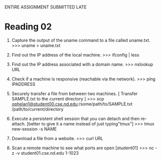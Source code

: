 ENTIRE ASSIGNMENT SUBMITTED LATE

Reading 02
==========
1. Capture the output of the uname command to a file called uname.txt.
		>>> uname > uname.txt

2. Find out the IP address of the local machine.
		>>> ifconfig | less

3. Find out the IP address associated with a domain name.
		>>> nslookup URL

4. Check if a machine is responsive (reachable via the network).
		>>> ping IPADDRESS

5. Securely transfer a file from between two machines. [ Transfer SAMPLE.txt to the current directory ]
		>>> scp ophelan1@student00.cse.nd.edu:/some/path/to/SAMPLE.txt /path/to/current/directory

6. Execute a persistent shell session that you can detach and then re-attach. [better to give it a name instead of just typing"tmux"]
		>>> tmux new-session -s NAME

7. Download a file from a website.
		>>> curl URL

8. Scan a remote machine to see what ports are open [student01]
		>>> nc -z -v student01.cse.nd.edu 1-1023


